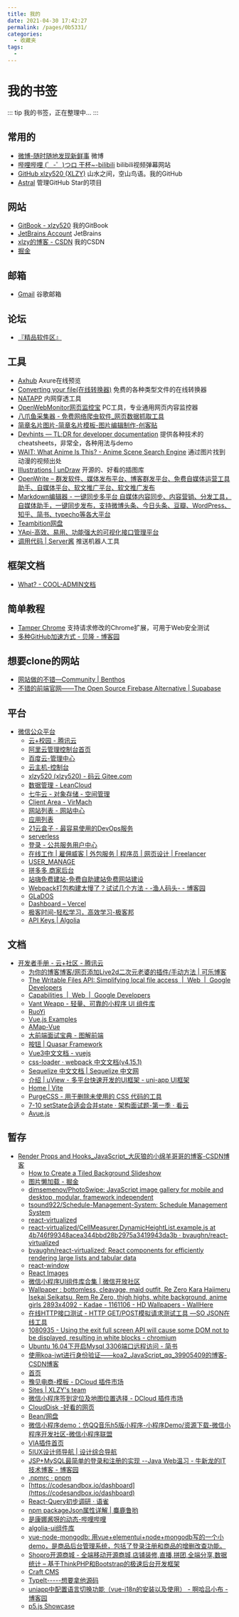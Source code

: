 ```yaml
---
title: 我的
date: 2021-04-30 17:42:27
permalink: /pages/0b5331/
categories:
  - 收藏夹
tags:
  - 
---
```

# 我的书签

::: tip
我的书签，正在整理中...
:::

## 常用的
- [微博-随时随地发现新鲜事](http://weibo.com/) 微博
- [哔哩哔哩 (゜-゜)つロ 干杯~-bilibili](https://www.bilibili.com/) bilibili视频弹幕网站
- [GitHub xlzy520 (XLZY)](https://github.com/xlzy520) 山水之间，空山鸟语。我的GitHub
- [Astral](https://app.astralapp.com/dashboard) 管理GitHub Star的项目



## 网站
- [GitBook - xlzy520](https://xlzy.gitbook.io/xlzy520/) 我的GitBook
- [JetBrains Account](https://account.jetbrains.com/licenses) JetBrains
- [xlzy的博客 - CSDN](http://blog.csdn.net/qq_31201781) 我的CSDN
- [掘金](https://juejin.im/timeline)

## 邮箱
- [Gmail](https://accounts.google.com/b/0/AddMailService) 谷歌邮箱

## 论坛
- [『精品软件区』](https://www.52pojie.cn/forum-16-1.html)

## 工具
- [Axhub](https://axhub.im/pro/d50ff4501fad570f) Axure在线预览
- [Converting your file(在线转换器)](https://www.online-convert.com/) 免费的各种类型文件的在线转换器
- [NATAPP](https://natapp.cn/member/dashborad) 内网穿透工具   
- [OpenWebMonitor网页监控宝](http://owm.fatecore.com/) PC工具，专业通用网页内容监控器
- [八爪鱼采集器 - 免费网络爬虫软件_网页数据抓取工具](https://www.bazhuayu.com/)
- [简章名片图片-简章名片模板-图片编辑制作-创客贴](https://www.chuangkit.com/tupian/jianzhangmp.html)
- [Devhints — TL;DR for developer documentation](https://devhints.io/) 提供各种技术的cheatsheets，非常全，各种用法与demo
- [WAIT: What Anime Is This? - Anime Scene Search Engine](https://trace.moe/) 通过图片找到动漫的视频出处
- [Illustrations | unDraw](https://undraw.co/illustrations) 开源的、好看的插图库
- [OpenWrite – 群发软件、媒体发布平台、博客群发平台、免费自媒体运营工具助手、自媒体平台、软文推广平台、软文推广发布](https://openwrite.cn/)
- [Markdown编辑器 - 一键同步多平台 自媒体内容同步、内容营销、分发工具，自媒体助手，一键同步发布，支持微博头条、今日头条、豆瓣、WordPress、知乎、简书、typecho等各大平台](https://www.wechatsync.com/md/?utm_source=homebtn#/)
- [Teambition网盘](https://www.teambition.com/pan)
- [YApi-高效、易用、功能强大的可视化接口管理平台](https://yapi.baidu.com/add-project)
- [调用代码 | Server酱](http://sc.ftqq.com/?c=code) 推送机器人工具



## 框架文档
- [What? - COOL-ADMIN文档](https://docs.cool-admin.com/#/README)

## 简单教程
- [Tamper Chrome](https://www.uedbox.com/post/55191/) 支持请求修改的Chrome扩展，可用于Web安全测试
- [多种GitHub加速方式 - 贝隆 - 博客园](https://www.cnblogs.com/beilong/p/13763462.html)

## 想要clone的网站
- [网站做的不错—Community | Benthos](https://www.benthos.dev/community)
- [不错的前端官网——The Open Source Firebase Alternative | Supabase](https://supabase.io/)

## 平台
- [微信公众平台](https://mp.weixin.qq.com/)
  - [云+校园 - 腾讯云](https://www.qcloud.com/act/campus)
  - [阿里云管理控制台首页](https://homenew.console.aliyun.com/#/)
  - [百度云-管理中心](https://console.bce.baidu.com/ai/?_=1547175810175&fromai=1#/ai/ocr/overview/index)
  - [云主机-控制台](https://console.cloud.tencent.com/cvm/index)
  - [xlzy520 (xlzy520) - 码云 Gitee.com](https://gitee.com/xlzy520)
  - [数据管理 - LeanCloud](https://leancloud.cn/dashboard/data.html?appid=M575N2lR1Ct7Xbq74eCj1KUU-gzGzoHsz#/_User)
  - [七牛云 - 对象存储 - 空间管理](https://portal.qiniu.com/kodo/bucket)
  - [Client Area - VirMach](https://billing.virmach.com/clientarea.php)
  - [网站列表 - 网站中心](https://tongji.baidu.com/sc-web/)
  - [应用列表](https://dev.dcloud.net.cn/app/index?type=0)
  - [21云盒子 - 最容易使用的DevOps服务](https://www.21yunbox.com/pricing/)
  - [serverless](https://www.serverless.com/cn/framework/docs/getting-started/)
  - [登录 - 公共服务用户中心](http://www.12333.gov.cn/cas/siLogin)
  - [在线工作 | 雇佣威客 | 外包服务 | 程序员 | 网页设计 | Freelancer](https://www.freelancer.cn/payments/verify.php?funnel=true&ref=signupPV&br=15f2d2d75707a5&f=)
  - [USER_MANAGE](https://accountv2.ucloud.cn/userinfo)
  - [拼多多 商家后台](https://mms.pinduoduo.com/home)
  - [站嗨免费建站-免费自助建站免费网站建设](http://www.zhanhi.com/)
  - [Webpack打包构建太慢了？试试几个方法 - -渔人码头- - 博客园](https://www.cnblogs.com/imwtr/p/7801973.html)
  - [GLaDOS](https://glados.one/console/account)
  - [Dashboard – Vercel](https://vercel.com/xlzy520)
  - [极客时间-轻松学习，高效学习-极客邦](https://time.geekbang.org/dailylesson/videolist)
  - [API Keys | Algolia](https://www.algolia.com/apps/TFSYKG5V61/api-keys/all)
    
## 文档
- [开发者手册 - 云+社区 - 腾讯云](https://cloud.tencent.com/developer/devdocs)
  - [为你的博客博客/网页添加Live2d二次元老婆的插件/手动方法 | 可乐博客](https://www.cokemine.com/live2d1.html)
  - [The Writable Files API: Simplifying local file access  |  Web  |  Google Developers](https://developers.google.com/web/updates/2018/11/writable-files)
  - [Capabilities  |  Web  |  Google Developers](https://developers.google.com/web/updates/capabilities)
  - [Vant Weapp - 轻量、可靠的小程序 UI 组件库](https://youzan.github.io/vant-weapp/#/picker)
  - [RuoYi](http://doc.ruoyi.vip/)
  - [Vue.js Examples](https://vuejsexamples.com/)
  - [AMap-Vue](https://jimnox.gitee.io/amap-vue/)
  - [大前端面试宝典 - 图解前端](https://lucifer.ren/fe-interview/#/?id=%E5%A4%A7%E5%89%8D%E7%AB%AF%E9%9D%A2%E8%AF%95%E5%AE%9D%E5%85%B8-%E5%9B%BE%E8%A7%A3%E5%89%8D%E7%AB%AF)
  - [按钮 | Quasar Framework](http://www.quasarchs.com/vue-components/button)
  - [Vue3中文文档 - vuejs](https://www.vue3js.cn/docs/zh/)
  - [css-loader · webpack 中文文档(v4.15.1)](https://webpack.html.cn/loaders/css-loader.html)
  - [Sequelize 中文文档 | Sequelize 中文网](https://www.sequelize.com.cn/)
  - [介绍 | uView - 多平台快速开发的UI框架 - uni-app UI框架](https://www.uviewui.com/components/intro.html)
  - [Home | Vite](https://cn.vitejs.dev/)
  - [PurgeCSS - 用于删除未使用的 CSS 代码的工具](https://www.purgecss.cn/)
  - [7-10 setState合适会合并state · 架构面试题-第一季 · 看云](https://www.kancloud.cn/freya001/haoke/1687602)
  - [Avue.js](https://avuejs.com/)
    
## 暂存
- [Render Props and Hooks_JavaScript_大灰狼的小绵羊哥哥的博客-CSDN博客](https://blog.csdn.net/sinat_17775997/article/details/88915629)
  - [How to Create a Tiled Background Slideshow](https://tympanus.net/codrops/2014/06/11/how-to-create-a-tiled-background-slideshow/)
  - [图片懒加载 - 掘金](https://juejin.im/post/5bbc60e8f265da0af609cd04)
  - [dimsemenov/PhotoSwipe: JavaScript image gallery for mobile and desktop, modular, framework independent](https://github.com/dimsemenov/PhotoSwipe)
  - [tsound922/Schedule-Management-System: Schedule Management System](https://github.com/tsound922/Schedule-Management-System)
  - [react-virtualized](https://bvaughn.github.io/react-virtualized/#/components/CellMeasurer)
  - [react-virtualized/CellMeasurer.DynamicHeightList.example.js at 4b746f99348acea344bbd28b2975a3419943da3b · bvaughn/react-virtualized](https://github.com/bvaughn/react-virtualized/blob/4b746f99348acea344bbd28b2975a3419943da3b/source/CellMeasurer/CellMeasurer.DynamicHeightList.example.js#L9)
  - [bvaughn/react-virtualized: React components for efficiently rendering large lists and tabular data](https://github.com/bvaughn/react-virtualized)
  - [react-window](https://react-window.now.sh/#/examples/grid/variable-size)
  - [React Images](http://jossmac.github.io/react-images/#/)
  - [微信小程序UI组件库合集 | 微信开放社区](https://developers.weixin.qq.com/community/develop/article/doc/000ecc775a86807f7ba9b7dc956c13)
  - [Wallpaper : bottomless, cleavage, maid outfit, Re Zero Kara Hajimeru Isekai Seikatsu, Rem Re Zero, thigh highs, white background, anime girls 2893x4092 - Kadae - 1161106 - HD Wallpapers - WallHere](https://wallhere.com/en/wallpaper/1161106?__cf_chl_jschl_tk__=0368bc478a0d83f658fd66a5d2d324a23fe3b5d6-1587838891-0-AdQFn0w96UBUGj3Hg-E-KTCA8H5D73bF3ZNKxXwQ2ldO-yKB-5Stv6aCh-kprG3cR3IlRwW5uVazoScT3yOQCteKS8Nhg-g02cnlGJWiXAXLgYMzRrVf-xeR9r8Gq6ywms28rPnOcbNy3upRnB2r31tYcvad81GBtJGnWhGW4zutApOImWEaAWiLLh3mlSOi5Sbl91cbkdnc6WZtwWj1EszVWitSxrd_PvmY0BgoJK4R4n8QA9vgzGn6w1nLZQFrOweS2NxTQvEl7dj6rkmLvcAI2MhRrv1p5Y1LszvQRyFfO30AGmclYzMRz5CTfOSgB1K8AmcvFs-JYRdgz7V4KzjRzp7NxkctvxZmbAZ0h62U)
  - [在线HTTP接口测试 - HTTP GET/POST模拟请求测试工具 —SO JSON在线工具](https://www.sojson.com/httpRequest/)
  - [1080935 - Using the exit full screen API will cause some DOM not to be displayed, resulting in white blocks - chromium](https://bugs.chromium.org/p/chromium/issues/detail?id=1080935)
  - [Ubuntu 16.04下开启Mysql 3306端口远程访问 - 简书](https://www.jianshu.com/p/43eb3cae53d4)
  - [使用koa-jwt进行身份验证——koa2_JavaScript_qq_39905409的博客-CSDN博客](https://blog.csdn.net/qq_39905409/article/details/85105694?utm_medium=distribute.pc_relevant.none-task-blog-BlogCommendFromBaidu-1.nonecase&depth_1-utm_source=distribute.pc_relevant.none-task-blog-BlogCommendFromBaidu-1.nonecase)
  - [首页](http://api.gg.51duoduoxin.com/index)
  - [豫见电商-模板 - DCloud 插件市场](https://ext.dcloud.net.cn/plugin?id=1650)
  - [Sites | XLZY's team](https://app.netlify.com/teams/xlzy520/sites)
  - [微信小程序签到定位及地图位置选择 - DCloud 插件市场](https://ext.dcloud.net.cn/plugin?id=1433)
  - [CloudDisk  -好看的网页](https://works.zjinh.cn/CloudDisk)
  - [Bean/网盘](https://gitee.com/bean6/netdisk)
  - [微信小程序demo：仿QQ音乐h5版小程序-小程序Demo/资源下载-微信小程序开发社区-微信小程序联盟](http://www.wxapp-union.com/forum.php?mod=viewthread&tid=4300)
  - [VIA插件首页](http://via-app.cn/#/tabBar/home)
  - [5IUX设计师导航 | 设计综合导航](https://hao.5iux.cn/)
  - [JSP+MySQL最简单的登录和注册的实现 --Java Web温习 - 牛新龙的IT技术博客 - 博客园](https://www.cnblogs.com/qikeyishu/p/10761866.html)
  - [.npmrc · pnpm](https://pnpm.js.org/en/npmrc)
  - [https://codesandbox.io/dashboard](https://codesandbox.io/dashboard)
  - [React-Query初步调研 · 语雀](https://www.yuque.com/docs/share/7b20ca79-39b4-4b3f-9987-4e8b36904948?#)
  - [npm packageJson属性详解 | 麋鹿鲁哟](https://miluluyo.github.io/vdoingBlog/pages/dec4f3f00e71a312/)
  - [是康娜酱呀的动态-哔哩哔哩](https://t.bilibili.com/363491496105600661?tab=2)
  - [algolia-ui组件库](https://algolia-ui-library.netlify.app/?path=/story/*)
  - [vue-node-mongodb: 用vue+elementui+node+mongodb写的一个小demo，是商品后台管理系统，包括了登录注册和商品的增删改查功能。](https://gitee.com/kekedouya/vue-node-mongodb)
  - [Shopro开源商城 - 全端移动开源商城,店铺装修,直播,拼团,全端分享,数据统计 – 基于ThinkPHP和Bootstrap的极速后台开发框架](https://www.fastadmin.net/store/shopro.html)
  - [Craft CMS](https://craftcms.com/)
  - [TypeIt-----想要拿他源码](https://typeitjs.com/#examples)
  - [uniapp中配置语言切换功能（vue-i18n的安装以及使用） - 啊哈吕小布 - 博客园](https://www.cnblogs.com/ahalvxiaobu/p/14138809.html)
  - [p5.js Showcase](https://showcase.p5js.org/#/2020-All)
